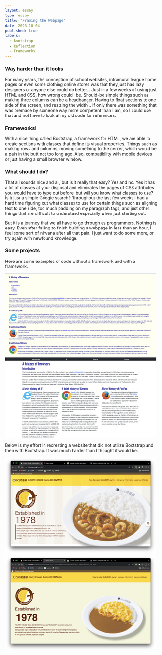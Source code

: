 ```yaml
---
layout: essay
type: essay
title: "Framing the Webpage"
date: 2023-10-04
published: true
labels:
  - Bootstrap
  - Reflection
  - Frameworks
---
```

### Way harder than it looks
For many years, the conception of school websites, intramural league home pages or even some clothing online stores was that they just had lazy designers or anyone else could do better… Just in a few weeks of using just HTML and CSS, how wrong could I be.
Should-be simple things such as making three columns can be a headbanger. Having to float sections to one side of the screen, and resizing the width… If only there was something that was premade by someone way more competent than I am, so I could use that and not have to look at my old code for references.

### Frameworks!
With a nice thing called Bootstrap, a framework for HTML, we are able to create sections with classes that define its visual properties. Things such as making rows and columns, moving something to the center, which would be a pain in the butt not too long ago. Also, compatibility with mobile devices or just having a small browser window.

### What should I do?
That all sounds nice and all, but is it really that easy? Yes and no. Yes it has a lot of classes at your disposal and eliminates the pages of CSS attributes you would have to type out before, but will you know what classes to use? Is it just a simple Google search? Throughout the last few weeks I had a hard time figuring out what classes to use for certain things such as aligning text to one side, too much padding on my paragraph tags, and just other things that are difficult to understand especially when just starting out.

But it is a journey that we all have to go through as programmers. Nothing is easy! Even after failing to finish building a webpage in less than an hour, I feel some sort of nirvana after all that pain. I just want to do some more, or try again with newfound knowledge.

### Some projects

Here are some examples of code without a framework and with a framework.

<div class="text-center">
  <img width="500px" class="img-thumbnail" src="../img/original.png">
  <img width="500px" class="img-thumbnail" src="../img/bootstrap.png">

</div>

Below is my effort in recreating a website that did not utilize Bootstrap and then with Bootstrap. It was much harder than I thought it would be.

<div class="text-center">
<img width="500px" class="img-thumbnail" src="../img/curryhouseoriginal1.png">
<img width="500px" class="img-thumbnail" src="../img/ryancurry1.png">
</div>
